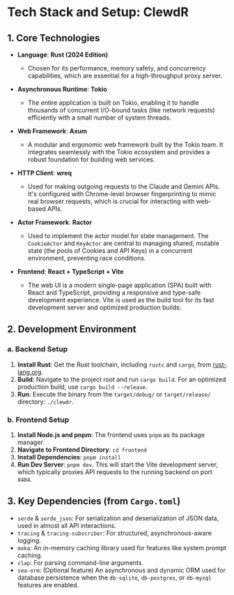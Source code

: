 # Tech Stack and Setup: ClewdR

## 1. Core Technologies

- **Language**: **Rust (2024 Edition)**
  - Chosen for its performance, memory safety, and concurrency capabilities, which are essential for a high-throughput proxy server.

- **Asynchronous Runtime**: **Tokio**
  - The entire application is built on Tokio, enabling it to handle thousands of concurrent I/O-bound tasks (like network requests) efficiently with a small number of system threads.

- **Web Framework**: **Axum**
  - A modular and ergonomic web framework built by the Tokio team. It integrates seamlessly with the Tokio ecosystem and provides a robust foundation for building web services.

- **HTTP Client**: **wreq**
  - Used for making outgoing requests to the Claude and Gemini APIs. It's configured with Chrome-level browser fingerprinting to mimic real browser requests, which is crucial for interacting with web-based APIs.

- **Actor Framework**: **Ractor**
  - Used to implement the actor model for state management. The `CookieActor` and `KeyActor` are central to managing shared, mutable state (the pools of Cookies and API Keys) in a concurrent environment, preventing race conditions.

- **Frontend**: **React + TypeScript + Vite**
  - The web UI is a modern single-page application (SPA) built with React and TypeScript, providing a responsive and type-safe development experience. Vite is used as the build tool for its fast development server and optimized production builds.

## 2. Development Environment

### a. Backend Setup

1.  **Install Rust**: Get the Rust toolchain, including `rustc` and `cargo`, from [rust-lang.org](https://www.rust-lang.org/).
2.  **Build**: Navigate to the project root and run `cargo build`. For an optimized production build, use `cargo build --release`.
3.  **Run**: Execute the binary from the `target/debug/` or `target/release/` directory: `./clewdr`.

### b. Frontend Setup

1.  **Install Node.js and pnpm**: The frontend uses `pnpm` as its package manager.
2.  **Navigate to Frontend Directory**: `cd frontend`
3.  **Install Dependencies**: `pnpm install`
4.  **Run Dev Server**: `pnpm dev`. This will start the Vite development server, which typically proxies API requests to the running backend on port `8484`.

## 3. Key Dependencies (from `Cargo.toml`)

- `serde` & `serde_json`: For serialization and deserialization of JSON data, used in almost all API interactions.
- `tracing` & `tracing-subscriber`: For structured, asynchronous-aware logging.
- `moka`: An in-memory caching library used for features like system prompt caching.
- `clap`: For parsing command-line arguments.
- `sea-orm`: (Optional feature) An asynchronous and dynamic ORM used for database persistence when the `db-sqlite`, `db-postgres`, or `db-mysql` features are enabled.